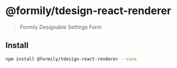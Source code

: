 # @formily/tdesign-react-renderer

> Formily Designable Settings Form

## Install

```bash
npm install @formily/tdesign-react-renderer --save
```

